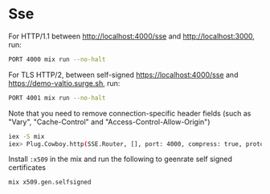 # Sse

For HTTP/1.1 between <http://localhost:4000/sse> and <http://localhost:3000>, run:

```bash
PORT 4000 mix run --no-halt
```

For TLS HTTP/2, between self-signed <https://localhost:4000/sse> and <https://demo-valtio.surge.sh>, run:

```bash
PORT 4001 mix run --no-halt
```

Note that you need to remove connection-specific header fields (such as "Vary", "Cache-Control" and "Access-Control-Allow-Origin")

```bash
iex -S mix
iex> Plug.Cowboy.http(SSE.Router, [], port: 4000, compress: true, protocol_options: [idle_timeout: :infinity])
```

Install `:x509` in the mix and run the following to geenrate self signed certificates

```bash
mix x509.gen.selfsigned
```
